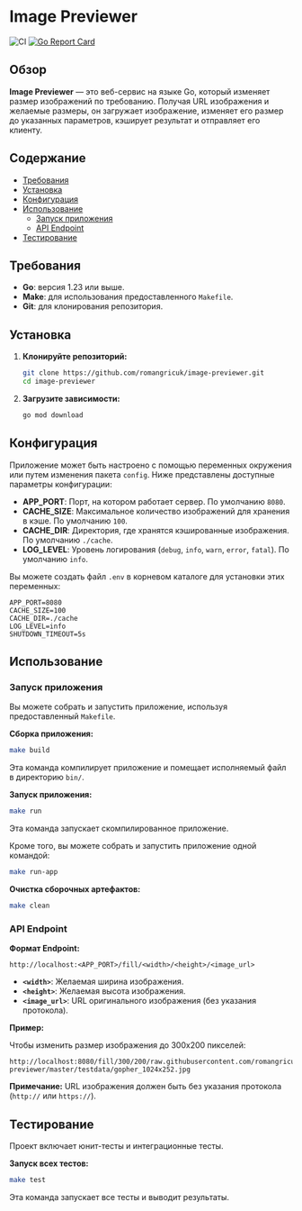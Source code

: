 # Image Previewer

![CI](https://github.com/romangricuk/image-previewer/actions/workflows/ci.yml/badge.svg)
[![Go Report Card](https://goreportcard.com/badge/github.com/romangricuk/image-previewer)](https://goreportcard.com/report/github.com/romangricuk/image-previewer)


## Обзор

**Image Previewer** — это веб-сервис на языке Go, который изменяет размер изображений по требованию.
Получая URL изображения и желаемые размеры, он загружает изображение, изменяет его размер до указанных параметров,
кэширует результат и отправляет его клиенту.

## Содержание

- [Требования](#требования)
- [Установка](#установка)
- [Конфигурация](#конфигурация)
- [Использование](#использование)
    - [Запуск приложения](#запуск-приложения)
    - [API Endpoint](#api-endpoint)
- [Тестирование](#тестирование)

## Требования

- **Go**: версия 1.23 или выше.
- **Make**: для использования предоставленного `Makefile`.
- **Git**: для клонирования репозитория.

## Установка

1. **Клонируйте репозиторий:**

   ```bash
   git clone https://github.com/romangricuk/image-previewer.git
   cd image-previewer
   ```

2. **Загрузите зависимости:**

   ```bash
   go mod download
   ```

## Конфигурация

Приложение может быть настроено с помощью переменных окружения или путем изменения пакета `config`. Ниже представлены
доступные параметры конфигурации:

- **APP_PORT**: Порт, на котором работает сервер. По умолчанию `8080`.
- **CACHE_SIZE**: Максимальное количество изображений для хранения в кэше. По умолчанию `100`.
- **CACHE_DIR**: Директория, где хранятся кэшированные изображения. По умолчанию `./cache`.
- **LOG_LEVEL**: Уровень логирования (`debug`, `info`, `warn`, `error`, `fatal`). По умолчанию `info`.

Вы можете создать файл `.env` в корневом каталоге для установки этих переменных:

```env
APP_PORT=8080
CACHE_SIZE=100
CACHE_DIR=./cache
LOG_LEVEL=info
SHUTDOWN_TIMEOUT=5s
```

## Использование

### Запуск приложения

Вы можете собрать и запустить приложение, используя предоставленный `Makefile`.

**Сборка приложения:**

```bash
make build
```

Эта команда компилирует приложение и помещает исполняемый файл в директорию `bin/`.

**Запуск приложения:**

```bash
make run
```

Эта команда запускает скомпилированное приложение.

Кроме того, вы можете собрать и запустить приложение одной командой:

```bash
make run-app
```

**Очистка сборочных артефактов:**

```bash
make clean
```

### API Endpoint

**Формат Endpoint:**

```
http://localhost:<APP_PORT>/fill/<width>/<height>/<image_url>
```

- **`<width>`**: Желаемая ширина изображения.
- **`<height>`**: Желаемая высота изображения.
- **`<image_url>`**: URL оригинального изображения (без указания протокола).

**Пример:**

Чтобы изменить размер изображения до 300x200 пикселей:

```
http://localhost:8080/fill/300/200/raw.githubusercontent.com/romangricuk/image-previewer/master/testdata/gopher_1024x252.jpg
```

**Примечание:** URL изображения должен быть без указания протокола (`http://` или `https://`).

## Тестирование

Проект включает юнит-тесты и интеграционные тесты.

**Запуск всех тестов:**

```bash
make test
```

Эта команда запускает все тесты и выводит результаты.
